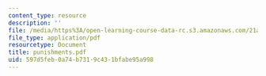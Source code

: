 ```yaml
---
content_type: resource
description: ''
file: /media/https%3A/open-learning-course-data-rc.s3.amazonaws.com/21a-441-the-conquest-of-america-spring-2004/597d5feb0a74b7319c431bfabe95a998_punishments.pdf
file_type: application/pdf
resourcetype: Document
title: punishments.pdf
uid: 597d5feb-0a74-b731-9c43-1bfabe95a998
---
```

